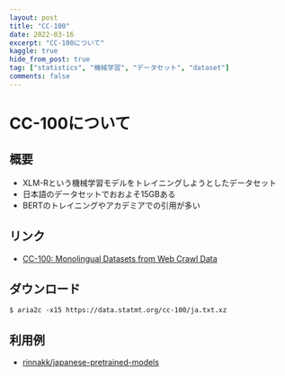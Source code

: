 ```yaml
---
layout: post
title: "CC-100"
date: 2022-03-16
excerpt: "CC-100について"
kaggle: true
hide_from_post: true
tag: ["statistics", "機械学習", "データセット", "dataset"]
comments: false
---
```


# CC-100について

## 概要
 - XLM-Rという機械学習モデルをトレイニングしようとしたデータセット
 - 日本語のデータセットでおおよそ15GBある
 - BERTのトレイニングやアカデミアでの引用が多い

## リンク
 - [CC-100: Monolingual Datasets from Web Crawl Data](https://data.statmt.org/cc-100/)

## ダウンロード

```console
$ aria2c -x15 https://data.statmt.org/cc-100/ja.txt.xz
```

## 利用例
 - [rinnakk/japanese-pretrained-models](https://github.com/rinnakk/japanese-pretrained-models#use-our-pretrained-models-via-huggingface)
